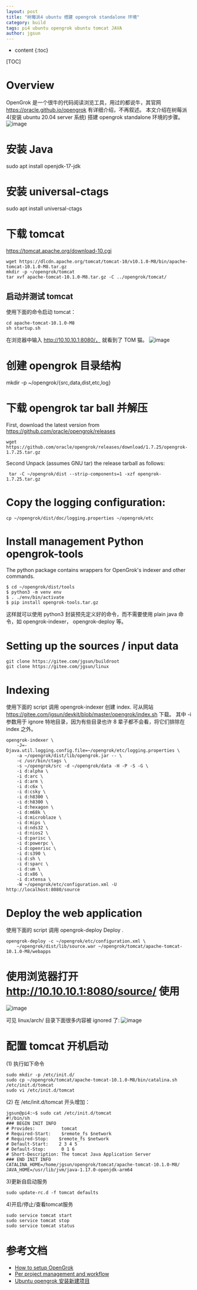 ```yaml
---
layout: post
title: "树莓派4 ubuntu 搭建 opengrok standalone 环境"
category: build
tags: pi4 ubuntu opengrok ubuntu tomcat JAVA
author: jgsun
---
```


* content
{:toc}

[TOC]
# Overview
OpenGrok 是一个很牛的代码阅读浏览工具，用过的都说牛，其官网 <https://oracle.github.io/opengrok> 有详细介绍，不再叙述。
本文介绍在树莓派4(安装 ubuntu 20.04 server 系统) 搭建 opengrok standalone 环境的步骤。
![image](/images/posts/opengrok/opengrok_logo.jpg)



















# 安装 Java
sudo apt install openjdk-17-jdk
# 安装 universal-ctags
sudo apt install universal-ctags
# 下载 tomcat
https://tomcat.apache.org/download-10.cgi

    wget https://dlcdn.apache.org/tomcat/tomcat-10/v10.1.0-M8/bin/apache-tomcat-10.1.0-M8.tar.gz
    mkdir -p ~/opengrok/tomcat
    tar xvf apache-tomcat-10.1.0-M8.tar.gz -C ../opengrok/tomcat/

## 启动并测试 tomcat
使用下面的命令启动 tomcat：

    cd apache-tomcat-10.1.0-M8
    sh startup.sh

 在浏览器中输入 http://10.10.10.1:8080/， 就看到了 TOM 猫。
![image](/images/posts/opengrok/opengrok_tomcat.jpg)


# 创建 opengrok 目录结构
mkdir -p ~/opengrok/{src,data,dist,etc,log}
# 下载 opengrok tar ball 并解压
First, download the latest version from <https://github.com/oracle/opengrok/releases>

    wget https://github.com/oracle/opengrok/releases/download/1.7.25/opengrok-1.7.25.tar.gz

Second Unpack (assumes GNU tar) the release tarball as follows:

     tar -C ~/opengrok/dist --strip-components=1 -xzf opengrok-1.7.25.tar.gz

# Copy the logging configuration:

    cp ~/opengrok/dist/doc/logging.properties ~/opengrok/etc

# Install management Python opengrok-tools
The python package contains wrappers for OpenGrok's indexer and other commands.

    $ cd ~/opengrok/dist/tools
    $ python3 -m venv env
    $ . ./env/bin/activate
    $ pip install opengrok-tools.tar.gz

这样就可以使用 python3 封装预先定义好的命令，而不需要使用 plain java 命令，如 opengrok-indexer， opengrok-deploy 等。
# Setting up the sources / input data

    git clone https://gitee.com/jgsun/buildroot
    git clone https://gitee.com/jgsun/linux

# Indexing
使用下面的 script 调用 opengrok-indexer 创建 index.
可从网站 <https://gitee.com/jgsun/devkit/blob/master/opengrok/index.sh> 下载。
其中 -i 参数用于 ignore 特地目录，因为有些目录也许 8 辈子都不会看，将它们排除在 index 之外。
```
opengrok-indexer \
    -J=-Djava.util.logging.config.file=~/opengrok/etc/logging.properties \
    -a ~/opengrok/dist/lib/opengrok.jar -- \
    -c /usr/bin/ctags \
    -s ~/opengrok/src -d ~/opengrok/data -H -P -S -G \
    -i d:alpha \
    -i d:arc \
    -i d:arm \
    -i d:c6x \
    -i d:csky \
    -i d:h8300 \
    -i d:h8300 \
    -i d:hexagon \
    -i d:m68k \
    -i d:microblaze \
    -i d:mips \
    -i d:nds32 \
    -i d:nios2 \
    -i d:parisc \
    -i d:powerpc \
    -i d:openrisc \
    -i d:s390 \
    -i d:sh \
    -i d:sparc \
    -i d:um \
    -i d:x86 \
    -i d:xtensa \
    -W ~/opengrok/etc/configuration.xml -U http://localhost:8080/source
```

# Deploy the web application
使用下面的 script 调用 opengrok-deploy Deploy .
```
opengrok-deploy -c ~/opengrok/etc/configuration.xml \
    ~/opengrok/dist/lib/source.war ~/opengrok/tomcat/apache-tomcat-10.1.0-M8/webapps
```
# 使用浏览器打开 http://10.10.10.1:8080/source/ 使用
![image](/images/posts/opengrok/opengrok_browser.jpg)


可见 linux/arch/ 目录下面很多内容被 ignored 了:
![image](/images/posts/opengrok/opengrok_browser_arch.jpg)



# 配置 tomcat 开机启动
(1) 执行如下命令

    sudo mkdir -p /etc/init.d/
    sudo cp ~/opengrok/tomcat/apache-tomcat-10.1.0-M8/bin/catalina.sh /etc/init.d/tomcat
    sudo vi /etc/init.d/tomcat

(2) 在 /etc/init.d/tomcat 开头增加：
```
jgsun@pi4:~$ sudo cat /etc/init.d/tomcat
#!/bin/sh
### BEGIN INIT INFO
# Provides:          tomcat
# Required-Start:    $remote_fs $network
# Required-Stop:    $remote_fs $network
# Default-Start:    2 3 4 5
# Default-Stop:      0 1 6
# Short-Description: The tomcat Java Application Server
### END INIT INFO
CATALINA_HOME=/home/jgsun/opengrok/tomcat/apache-tomcat-10.1.0-M8/
JAVA_HOME=/usr/lib/jvm/java-1.17.0-openjdk-arm64
```
3)更新自启动服务

    sudo update-rc.d -f tomcat defaults

4)开启/停止/查看tomcat服务

    sudo service tomcat start
    sudo service tomcat stop
    sudo service tomcat status


# 参考文档
* [How to setup OpenGrok](https://github.com/oracle/opengrok/wiki/How-to-setup-OpenGrok)
* [Per project management and workflow](https://github.com/oracle/opengrok/wiki/Per-project-management-and-workflow)
* [Ubuntu opengrok 安装新建项目](https://www.jianshu.com/p/2d07abe6e2ae)